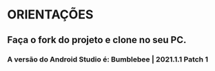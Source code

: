# ORIENTAÇÕES

## Faça o fork do projeto e clone no seu PC. 

### A versão do Android Studio é: Bumblebee | 2021.1.1 Patch 1
